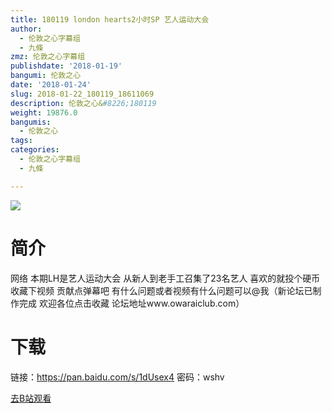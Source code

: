 ```yaml
---
title: 180119 london hearts2小时SP 艺人运动大会
author:
  - 伦敦之心字幕组
  - 九條
zmz: 伦敦之心字幕组
publishdate: '2018-01-19'
bangumi: 伦敦之心
date: '2018-01-24'
slug: 2018-01-22_180119_18611069
description: 伦敦之心&#8226;180119
weight: 19876.0
bangumis:
  - 伦敦之心
tags:
categories:
  - 伦敦之心字幕组
  - 九條

---
```

![](https://i.imgur.com/9pBQg4M.png)
# 简介  
网络
本期LH是艺人运动大会 从新人到老手工召集了23名艺人 喜欢的就投个硬币 收藏下视频 贡献点弹幕吧 有什么问题或者视频有什么问题可以@我（新论坛已制作完成 欢迎各位点击收藏 论坛地址www.owaraiclub.com）  

# 下载
 链接：https://pan.baidu.com/s/1dUsex4 
 密码：wshv


[去B站观看](https://www.bilibili.com/video/av18611069/)
 
